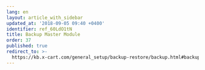 ```yaml
---
lang: en
layout: article_with_sidebar
updated_at: '2018-09-05 09:40 +0400'
identifier: ref_60LdO1tN
title: Backup Master Module
order: 37
published: true
redirect_to: >-
  https://kb.x-cart.com/general_setup/backup-restore/backup.html#backup-master-module
---
```

